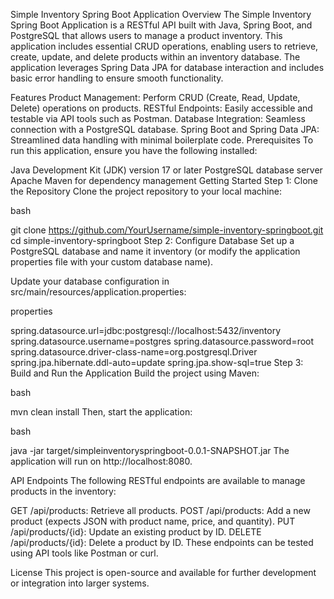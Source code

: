 Simple Inventory Spring Boot Application
Overview
The Simple Inventory Spring Boot Application is a RESTful API built with Java, Spring Boot, and PostgreSQL that allows users to manage a product inventory. This application includes essential CRUD operations, enabling users to retrieve, create, update, and delete products within an inventory database. The application leverages Spring Data JPA for database interaction and includes basic error handling to ensure smooth functionality.

Features
Product Management: Perform CRUD (Create, Read, Update, Delete) operations on products.
RESTful Endpoints: Easily accessible and testable via API tools such as Postman.
Database Integration: Seamless connection with a PostgreSQL database.
Spring Boot and Spring Data JPA: Streamlined data handling with minimal boilerplate code.
Prerequisites
To run this application, ensure you have the following installed:

Java Development Kit (JDK) version 17 or later
PostgreSQL database server
Apache Maven for dependency management
Getting Started
Step 1: Clone the Repository
Clone the project repository to your local machine:

bash

git clone https://github.com/YourUsername/simple-inventory-springboot.git
cd simple-inventory-springboot
Step 2: Configure Database
Set up a PostgreSQL database and name it inventory (or modify the application properties file with your custom database name).

Update your database configuration in src/main/resources/application.properties:

properties

spring.datasource.url=jdbc:postgresql://localhost:5432/inventory
spring.datasource.username=postgres
spring.datasource.password=root
spring.datasource.driver-class-name=org.postgresql.Driver
spring.jpa.hibernate.ddl-auto=update
spring.jpa.show-sql=true
Step 3: Build and Run the Application
Build the project using Maven:

bash

mvn clean install
Then, start the application:

bash

java -jar target/simpleinventoryspringboot-0.0.1-SNAPSHOT.jar
The application will run on http://localhost:8080.

API Endpoints
The following RESTful endpoints are available to manage products in the inventory:

GET /api/products: Retrieve all products.
POST /api/products: Add a new product (expects JSON with product name, price, and quantity).
PUT /api/products/{id}: Update an existing product by ID.
DELETE /api/products/{id}: Delete a product by ID.
These endpoints can be tested using API tools like Postman or curl.


License
This project is open-source and available for further development or integration into larger systems.

